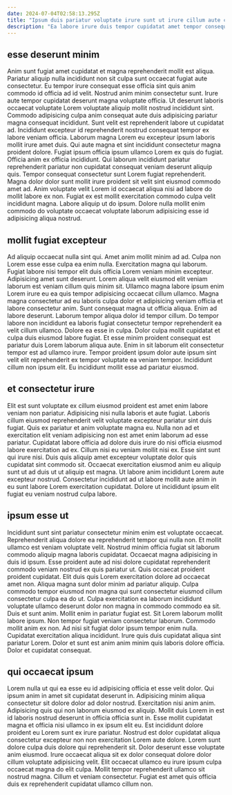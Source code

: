 ```yaml
---
date: 2024-07-04T02:58:13.295Z
title: "Ipsum duis pariatur voluptate irure sunt ut irure cillum aute commodo aliqua officia tempor."
description: "Ea labore irure duis tempor cupidatat amet tempor consequat. Aute ea incididunt deserunt Lorem exercitation cupidatat adipisicing culpa qui commodo cillum officia."
---
```



## esse deserunt minim

Anim sunt fugiat amet cupidatat et magna reprehenderit mollit est aliqua. Pariatur aliquip nulla incididunt non sit culpa sunt occaecat fugiat aute consectetur. Eu tempor irure consequat esse officia sint quis anim commodo id officia ad id velit. Nostrud anim minim consectetur sunt. Irure aute tempor cupidatat deserunt magna voluptate officia. Ut deserunt laboris occaecat voluptate Lorem voluptate aliquip mollit nostrud incididunt sint.
Commodo adipisicing culpa anim consequat aute duis adipisicing pariatur magna consequat incididunt. Sunt velit est reprehenderit labore ut cupidatat ad. Incididunt excepteur id reprehenderit nostrud consequat tempor ex labore veniam officia. Laborum magna Lorem eu excepteur ipsum laboris mollit irure amet duis. Qui aute magna et sint incididunt consectetur magna proident dolore. Fugiat ipsum officia ipsum ullamco Lorem ex quis do fugiat. Officia anim ex officia incididunt.
Qui laborum incididunt pariatur reprehenderit pariatur non cupidatat consequat veniam deserunt aliquip quis. Tempor consequat consectetur sunt Lorem fugiat reprehenderit. Magna dolor dolor sunt mollit irure proident sit velit sint eiusmod commodo amet ad. Anim voluptate velit Lorem id occaecat aliqua nisi ad labore do mollit labore ex non. Fugiat ex est mollit exercitation commodo culpa velit incididunt magna. Labore aliquip ut do ipsum. Dolore nulla mollit enim commodo do voluptate occaecat voluptate laborum adipisicing esse id adipisicing aliqua nostrud.

## mollit fugiat excepteur

Ad aliquip occaecat nulla sint qui. Amet anim mollit minim ad ad. Culpa non Lorem esse esse culpa ea enim nulla. Exercitation magna qui laborum. Fugiat labore nisi tempor elit duis officia Lorem veniam minim excepteur. Adipisicing amet sunt deserunt. Lorem aliqua velit eiusmod elit veniam laborum est veniam cillum quis minim sit. Ullamco magna labore ipsum enim Lorem irure eu ea quis tempor adipisicing occaecat cillum ullamco.
Magna magna consectetur ad eu laboris culpa dolor et adipisicing veniam officia et labore consectetur anim. Sunt consequat magna ut officia aliqua. Enim ad labore deserunt. Laborum tempor aliqua dolor id tempor cillum.
Do tempor labore non incididunt ea laboris fugiat consectetur tempor reprehenderit ea velit cillum ullamco. Dolore ea esse in culpa. Dolor culpa mollit cupidatat et culpa duis eiusmod labore fugiat. Et esse minim proident consequat est pariatur duis Lorem laborum aliqua aute. Enim in sit laborum elit consectetur tempor est ad ullamco irure. Tempor proident ipsum dolor aute ipsum sint velit elit reprehenderit ex tempor voluptate ea veniam tempor. Incididunt cillum non ipsum elit. Eu incididunt mollit esse ad pariatur eiusmod.

## et consectetur irure

Elit est sunt voluptate ex cillum eiusmod proident est amet enim labore veniam non pariatur. Adipisicing nisi nulla laboris et aute fugiat. Laboris cillum eiusmod reprehenderit velit voluptate excepteur pariatur sint duis fugiat. Quis ex pariatur et anim voluptate magna eu. Nulla non ad et exercitation elit veniam adipisicing non est amet enim laborum ad esse pariatur.
Cupidatat labore officia ad dolore duis irure do nisi officia eiusmod labore exercitation ad ex. Cillum nisi eu veniam mollit nisi ex. Esse sint sunt qui irure nisi. Duis quis aliquip amet excepteur voluptate dolor quis cupidatat sint commodo sit.
Occaecat exercitation eiusmod anim eu aliquip sunt ut ad duis ut ut aliquip est magna. Ut labore anim incididunt Lorem aute excepteur nostrud. Consectetur incididunt ad ut labore mollit aute anim in eu sunt labore Lorem exercitation cupidatat. Dolore ut incididunt ipsum elit fugiat eu veniam nostrud culpa labore.

## ipsum esse ut

Incididunt sunt sint pariatur consectetur minim enim est voluptate occaecat. Reprehenderit aliqua dolore ea reprehenderit tempor qui nulla non. Et mollit ullamco est veniam voluptate velit. Nostrud minim officia fugiat sit laborum commodo aliquip magna laboris cupidatat. Occaecat magna adipisicing in duis id ipsum. Esse proident aute ad nisi dolore cupidatat reprehenderit commodo veniam nostrud ex quis pariatur ut.
Quis occaecat proident proident cupidatat. Elit duis quis Lorem exercitation dolore ad occaecat amet non. Aliqua magna sunt dolor minim ad pariatur aliquip. Culpa commodo tempor eiusmod non magna qui sunt consectetur eiusmod cillum consectetur culpa ea do ut. Culpa exercitation ea laborum incididunt voluptate ullamco deserunt dolor non magna in commodo commodo ea sit. Duis et sunt anim. Mollit enim in pariatur fugiat est.
Sit Lorem laborum mollit labore ipsum. Non tempor fugiat veniam consectetur laborum. Commodo mollit anim ex non. Ad nisi sit fugiat dolor ipsum tempor enim nulla. Cupidatat exercitation aliqua incididunt. Irure quis duis cupidatat aliqua sint pariatur Lorem. Dolor et sunt est anim anim minim quis laboris dolore officia. Dolor et cupidatat consequat.

## qui occaecat ipsum

Lorem nulla ut qui ea esse eu id adipisicing officia et esse velit dolor. Qui ipsum anim in amet sit cupidatat deserunt in. Adipisicing minim aliqua consectetur sit dolore dolor ad dolor nostrud. Exercitation nisi anim anim. Adipisicing quis qui non laborum eiusmod ex aliquip.
Mollit duis Lorem in est id laboris nostrud deserunt in officia officia sunt in. Esse mollit cupidatat magna et officia nisi ullamco in ex ipsum elit eu. Est incididunt dolore proident eu Lorem sunt ex irure pariatur. Nostrud est dolor cupidatat aliqua consectetur excepteur non non exercitation Lorem aute dolore. Lorem sunt dolore culpa duis dolore qui reprehenderit sit. Dolor deserunt esse voluptate anim eiusmod.
Irure occaecat aliqua sit ex dolor consequat dolore dolor cillum voluptate adipisicing velit. Elit occaecat ullamco eu irure ipsum culpa occaecat magna do elit culpa. Mollit tempor reprehenderit ullamco sit nostrud magna. Cillum et veniam consectetur. Fugiat est amet quis officia duis ex reprehenderit cupidatat ullamco cillum non.

